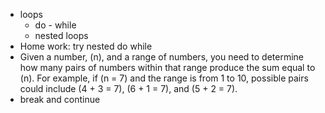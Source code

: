- loops
    - do - while
    - nested loops   
- Home work: try nested do while
- Given a number, \(n\), and a range of numbers, you need to determine how many pairs of numbers within that range produce the sum equal to \(n\). For example, if \(n = 7\) and the range is from 1 to 10, possible pairs could include \(4 + 3 = 7\), \(6 + 1 = 7\), and \(5 + 2 = 7\).
- break and continue